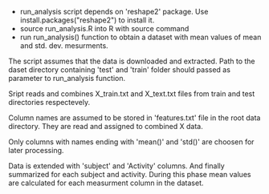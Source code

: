 * run_analysis script depends on 'reshape2' package. Use install.packages("reshape2") to install it.
* source run_analysis.R into R with source command
* run run_analysis(<path to dataset>) function to obtain a dataset with mean values of mean and std. dev. mesurments. 

The script assumes that the data is downloaded and extracted. Path to the daset directory containing 'test' and 'train' folder should passed as parameter to run_analysis function.

Sript reads and combines X_train.txt and X_text.txt files from train and test directories respectevely.

Column names are assumed to be stored in 'features.txt' file in the root data directory. They are read and assigned to combined X data.

Only columns with names ending with 'mean()' and 'std()' are choosen for later processing.

Data is extended with 'subject' and 'Activity' columns. And finally summarized for each subject and activity. During this phase mean values are calculated for each measurment column in the dataset.
